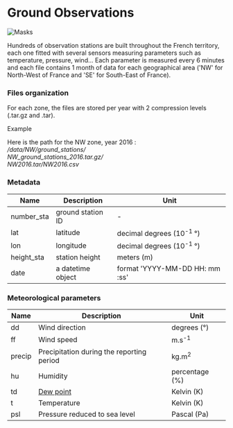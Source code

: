 # Ground Observations

![Masks](../../img/GroundStationsObservations.png)


Hundreds of observation stations are built throughout the French territory, each one fitted with several sensors measuring parameters such as temperature, pressure, wind... Each parameter is measured every 6 minutes and each file contains 1 month of data for each geographical area ('NW' for North-West of France and 'SE' for South-East of France). 

### Files organization

For each zone, the files are stored per year with 2 compression levels (.tar.gz and .tar). 

Example

Here is the path for the NW zone, year 2016 :  
*/data/NW/ground_stations/*  
*NW_ground_stations_2016.tar.gz/*  
*NW2016.tar/NW2016.csv*

### Metadata

| Name | Description | Unit |
| -----| ----------- | ---- |
| number_sta | ground station ID | - |
| lat | latitude | decimal degrees (10<sup>-1</sup> °)|
| lon | longitude | decimal degrees (10<sup>-1</sup> °)|
| height_sta | station height | meters (m) |
| date |  a datetime object | format 'YYYY-MM-DD HH: mm :ss' |

### Meteorological parameters

| Name | Description | Unit |
| -----| ----------- | ---- |
| dd | Wind direction | degrees (°) |
| ff | Wind speed |  m.s<sup>-1</sup>|
| precip | Precipitation during the reporting period | kg.m<sup>2</sup>|
| hu | Humidity | percentage (%) |
| td |  [Dew point](../../glossary/#dew-point) | Kelvin (K) |
| t |  Temperature | Kelvin (K) |
| psl |  Pressure reduced to sea level | Pascal (Pa) |